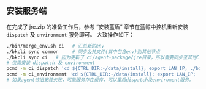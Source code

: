 ## 安装服务端

在完成了 jre.zip 的准备工作后，参考 “安装蓝盾” 章节在蓝鲸中控机重新安装 `dispatch` 及 `environment` 服务即可。
大致操作如下：
```bash
./bin/merge_env.sh ci   # 汇总新的env
./bkcli sync common     # 同步公共文件(其中包含env)到其他节点
./bkcli sync ci   # 因为更新了 ci/agent-package/jre目录，所以需要同步至其他CI节点。以备安装。
# 仅需安装 dispatch 及 environment
pcmd -m ci_dispatch 'cd ${CTRL_DIR:-/data/install}; export LAN_IP; ./bin/install_ci.sh -e ./bin/04-final/ci.env -p "$BK_HOME" -m dispatch 2>&1;'
pcmd -m ci_environment 'cd ${CTRL_DIR:-/data/install}; export LAN_IP; ./bin/install_ci.sh -e ./bin/04-final/ci.env -p "$BK_HOME" -m environment 2>&1;'
# 如果agent依旧安装失败，可能服务存在缓存，可以重启dispatch及enviroment服务。
```
